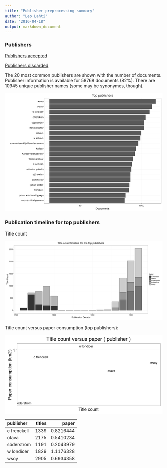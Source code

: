 ```yaml
---
title: "Publisher preprocessing summary"
author: "Leo Lahti"
date: "2016-04-18"
output: markdown_document
---
```



### Publishers

[Publishers accepted](output.tables/publisher_accepted.csv)

[Publishers discarded](output.tables/publisher_discarded.csv)



The 20 most common publishers are shown with the number of documents. Publisher information is available for 58768 documents (82%). There are 10945 unique publisher names (some may be synonymes, though).


![plot of chunk summarypublisher2](figure/summarypublisher2-1.png)

### Publication timeline for top publishers

Title count

![plot of chunk summaryTop10pubtimeline](figure/summaryTop10pubtimeline-1.png)



Title count versus paper consumption (top publishers):

![plot of chunk publishertitlespapers](figure/publishertitlespapers-1.png)

|publisher   | titles|     paper|
|:-----------|------:|---------:|
|c frenckell |   1339| 0.8216444|
|otava       |   2175| 0.5410234|
|söderström  |   1191| 0.2043979|
|w londicer  |   1829| 1.1176328|
|wsoy        |   2905| 0.6934358|
